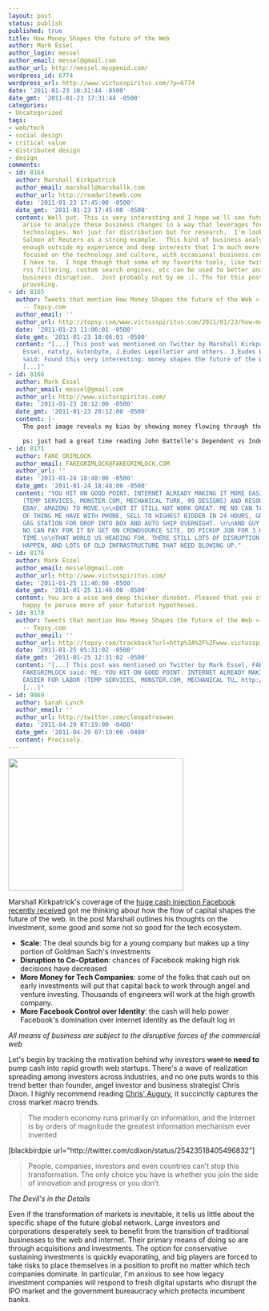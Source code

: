 ```yaml
---
layout: post
status: publish
published: true
title: How Money Shapes the future of the Web
author: Mark Essel
author_login: messel
author_email: messel@gmail.com
author_url: http://messel.myopenid.com/
wordpress_id: 6774
wordpress_url: http://www.victusspiritus.com/?p=6774
date: '2011-01-23 10:31:44 -0500'
date_gmt: '2011-01-23 17:31:44 -0500'
categories:
- Uncategorized
tags:
- web/tech
- social design
- critical value
- distributed design
- design
comments:
- id: 8164
  author: Marshall Kirkpatrick
  author_email: marshall@marshallk.com
  author_url: http://readwriteweb.com
  date: '2011-01-23 17:45:00 -0500'
  date_gmt: '2011-01-23 17:45:00 -0500'
  content: Well put. This is very interesting and I hope we'll see future-savvy analysts
    arise to analyze these business changes in a way that leverages forward-looking
    technologies. Not just for distribution but for research.  I'm looking at Felix
    Salmon at Reuters as a strong example.  This kind of business analysis is far
    enough outside my experience and deep interests that I'm much more likely to remain
    focused on the technology and culture, with occasional business coverage when
    I have to.  I hope though that some of my favorite tools, like twitter lists,
    rss filtering, custom search engines, etc can be used to better analyze network-driven
    business disruption.  Just probably not by me ;). Thx for this post, very thought
    provoking.
- id: 8165
  author: Tweets that mention How Money Shapes the future of the Web » Victus Spiritus
    -- Topsy.com
  author_email: ''
  author_url: http://topsy.com/www.victusspiritus.com/2011/01/23/how-money-shapes-the-future-of-the-web/?utm_source=pingback&amp;utm_campaign=L2
  date: '2011-01-23 11:06:01 -0500'
  date_gmt: '2011-01-23 18:06:01 -0500'
  content: "[...] This post was mentioned on Twitter by Marshall Kirkpatrick, Mark
    Essel, natxty, Gutenbyte, J.Eudes Lepelletier and others. J.Eudes Lepelletier
    said: Found this very interesting: money shapes the future of the Web http://t.co/YJ8iAC1
    [...]"
- id: 8166
  author: Mark Essel
  author_email: messel@gmail.com
  author_url: http://www.victusspiritus.com/
  date: '2011-01-23 20:12:00 -0500'
  date_gmt: '2011-01-23 20:12:00 -0500'
  content: |-
    The post image reveals my bias by showing money flowing through the pipes. Money is a symbol for exchanged man hours/resources, information channels are a conduit for currency. Our conversion rates are far from optimal at the moment. There's certainly big trends taking hold as very sharp financial folks do their best to see that investors find a way to back web/tech companies.

    ps: just had a great time reading John Battelle's Dependent vs Independent web, and Albert Wenger's hope for Larry Page to galvanize all of Google around being the network economy champ, instigated by Fred Wilson's coverage of the topic.
- id: 8171
  author: FAKE GRIMLOCK
  author_email: FAKEGRIMLOCK@FAKEGRIMLOCK.COM
  author_url: ''
  date: '2011-01-24 18:48:00 -0500'
  date_gmt: '2011-01-24 18:48:00 -0500'
  content: "YOU HIT ON GOOD POINT. INTERNET ALREADY MAKING IT MORE EASIER FOR LABOR
    (TEMP SERVICES, MONSTER.COM, MECHANICAL TURK, 99 DESIGNS) AND RESOURCES (ETSY,
    EBAY, AMAZON) TO MOVE.\n\nBUT IT STILL NOT WORK GREAT. ME NO CAN TAKE PICTURE
    OF THING ME HAVE WITH PHONE, SELL TO HIGHEST BIDDER IN 24 HOURS, GO TO KIOSK AT
    GAS STATION FOR DROP INTO BOX AND AUTO SHIP OVERNIGHT. \n\nAND GUY THAT BUY THING
    NO CAN PAY FOR IT BY GET ON CROWDSOURCE SITE, DO PICKUP JOB FOR 3 HOURS IN SPARE
    TIME.\n\nTHAT WORLD US HEADING FOR. THERE STILL LOTS OF DISRUPTION WAITING FOR
    HAPPEN, AND LOTS OF OLD INFRASTRUCTURE THAT NEED BLOWING UP."
- id: 8176
  author: Mark Essel
  author_email: messel@gmail.com
  author_url: http://www.victusspiritus.com/
  date: '2011-01-25 11:46:00 -0500'
  date_gmt: '2011-01-25 11:46:00 -0500'
  content: You are a wise and deep thinker dinobot. Pleased that you stopped in, and
    happy to peruse more of your futurist hypotheses.
- id: 8178
  author: Tweets that mention How Money Shapes the future of the Web » Victus Spiritus
    -- Topsy.com
  author_email: ''
  author_url: http://topsy.com/trackback?url=http%3A%2F%2Fwww.victusspiritus.com%2F2011%2F01%2F23%2Fhow-money-shapes-the-future-of-the-web%2F%23comment-133961433&amp;utm_source=pingback&amp;utm_campaign=L2
  date: '2011-01-25 05:31:02 -0500'
  date_gmt: '2011-01-25 12:31:02 -0500'
  content: "[...] This post was mentioned on Twitter by Mark Essel, FAKEGRIMLOCK.
    FAKEGRIMLOCK said: RE: YOU HIT ON GOOD POINT. INTERNET ALREADY MAKING IT MORE
    EASIER FOR LABOR (TEMP SERVICES, MONSTER.COM, MECHANICAL TU… http://disq.us/z6818
    [...]"
- id: 9869
  author: Sarah Lynch
  author_email: ''
  author_url: http://twitter.com/cleopatraswan
  date: '2011-04-29 07:19:00 -0400'
  date_gmt: '2011-04-29 07:19:00 -0400'
  content: Precisely.
---
```

<p><a href="{{ site.url }}/assets/2011/01/money_web.jpg"><img class="aligncenter size-full wp-image-6790" title="money_web" src="{{ site.url }}/assets/2011/01/money_web.jpg" alt="" width="350" height="263" /></a></p>
<p>Marshall Kirkpatrick's coverage of the <a href="http://www.readwriteweb.com/archives/4_key_take-aways_from_goldmans_huge_facebook_inves.php">huge cash injection Facebook recently received</a> got me thinking about how the flow of capital shapes the future of the web. In the post Marshall outlines his thoughts on the investment, some good and some not so good for the tech ecosystem.</p>
<ul>
<li><strong>Scale</strong>: The deal sounds big for a young company but makes up a tiny portion of Goldman Sach's investments</li>
<li><strong>Disruption to Co-Optation</strong>: chances of Facebook making high risk decisions have decreased</li>
<li><strong>More Money for Tech Companies</strong>: some of the folks that cash out on early investments will put that capital back to work through angel and venture investing. Thousands of engineers will work at the high growth company.</li>
<li><strong>More Facebook Control over Identity</strong>: the cash will help power Facebook's domination over internet identity as the default log in</li>
</ul>
<p><em>All means of business are subject to the disruptive forces of the commercial web</em></p>
<p>Let's begin by tracking the motivation behind why investors <span style="text-decoration: line-through;">want to</span> <strong>need to</strong> pump cash into rapid growth web startups. There's a wave of realization spreading among investors across industries, and no one puts words to this trend better than founder, angel investor and business strategist Chris Dixon. I highly recommend reading <a href="http://cdixon.org/2011/01/13/predicting-the-future-of-the-internet-is-easy-anything-it-hasnt-yet-dramatically-transformed-it-will/">Chris' Augury</a>, it succinctly captures the cross market macro trends.</p>
<blockquote><p>The modern economy runs primarily on information, and the Internet is by orders of magnitude the greatest information mechanism ever invented</p></blockquote>
<p>[blackbirdpie url="http://twitter.com/cdixon/status/25423518405496832"]</p>
<blockquote><p>People, companies, investors and even countries can’t stop this transformation. The only choice you have is whether you join the side of innovation and progress or you don’t.</p></blockquote>
<p><em>The Devil's in the Details</em></p>
<p>Even if the transformation of markets is inevitable, it tells us little about the specific shape of the future global network. Large investors and corporations desperately seek to benefit from the transition of traditional businesses to the web and internet. Their primary means of doing so are through acquisitions and investments. The option for conservative sustaining investments is quickly evaporating, and big players are forced to take risks to place themselves in a position to profit no matter which tech companies dominate. In particular, I'm anxious to see how legacy investment companies will respond to fresh digital upstarts who disrupt the IPO market and the government bureaucracy which protects incumbent banks.</p>
